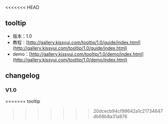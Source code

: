 <<<<<<< HEAD
## tooltip

* 版本：1.0
* 教程：[http://gallery.kissyui.com/tooltip/1.0/guide/index.html](http://gallery.kissyui.com/tooltip/1.0/guide/index.html)
* demo：[http://gallery.kissyui.com/tooltip/1.0/demo/index.html](http://gallery.kissyui.com/tooltip/1.0/demo/index.html)

## changelog

### V1.0


=======
tooltip
>>>>>>> 20dcecb94cf99642a1c21734647db68b8a31a876
